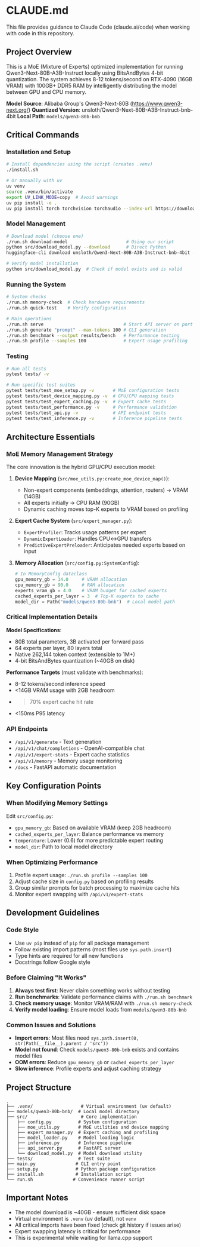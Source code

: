 # CLAUDE.md

This file provides guidance to Claude Code (claude.ai/code) when working with code in this repository.

## Project Overview
This is a MoE (Mixture of Experts) optimized implementation for running Qwen3-Next-80B-A3B-Instruct locally using BitsAndBytes 4-bit quantization. The system achieves 8-12 tokens/second on RTX-4090 (16GB VRAM) with 100GB+ DDR5 RAM by intelligently distributing the model between GPU and CPU memory.

**Model Source**: Alibaba Group's Qwen3-Next-80B (https://www.qwen3-next.org/)
**Quantized Version**: unsloth/Qwen3-Next-80B-A3B-Instruct-bnb-4bit
**Local Path**: `models/qwen3-80b-bnb`

## Critical Commands

### Installation and Setup
```bash
# Install dependencies using the script (creates .venv)
./install.sh

# Or manually with uv
uv venv
source .venv/bin/activate
export UV_LINK_MODE=copy  # Avoid warnings
uv pip install -e .
uv pip install torch torchvision torchaudio --index-url https://download.pytorch.org/whl/cu118
```

### Model Management
```bash
# Download model (choose one)
./run.sh download-model                      # Using our script
python src/download_model.py --download      # Direct Python
huggingface-cli download unsloth/Qwen3-Next-80B-A3B-Instruct-bnb-4bit --local-dir models/qwen3-80b-bnb

# Verify model installation
python src/download_model.py  # Check if model exists and is valid
```

### Running the System
```bash
# System checks
./run.sh memory-check  # Check hardware requirements
./run.sh quick-test    # Verify configuration

# Main operations
./run.sh serve                              # Start API server on port 8000
./run.sh generate "prompt" --max-tokens 100 # CLI generation
./run.sh benchmark --output results/bench   # Performance testing
./run.sh profile --samples 100              # Expert usage profiling
```

### Testing
```bash
# Run all tests
pytest tests/ -v

# Run specific test suites
pytest tests/test_moe_setup.py -v       # MoE configuration tests
pytest tests/test_device_mapping.py -v  # GPU/CPU mapping tests
pytest tests/test_expert_caching.py -v  # Expert cache tests
pytest tests/test_performance.py -v     # Performance validation
pytest tests/test_api.py -v             # API endpoint tests
pytest tests/test_inference.py -v       # Inference pipeline tests
```

## Architecture Essentials

### MoE Memory Management Strategy
The core innovation is the hybrid GPU/CPU execution model:

1. **Device Mapping** (`src/moe_utils.py:create_moe_device_map()`):
   - Non-expert components (embeddings, attention, routers) → VRAM (14GB)
   - All experts initially → CPU RAM (90GB)
   - Dynamic caching moves top-K experts to VRAM based on profiling

2. **Expert Cache System** (`src/expert_manager.py`):
   - `ExpertProfiler`: Tracks usage patterns per expert
   - `DynamicExpertLoader`: Handles CPU↔GPU transfers
   - `PredictiveExpertPreloader`: Anticipates needed experts based on input

3. **Memory Allocation** (`src/config.py:SystemConfig`):
   ```python
   # In MemoryConfig dataclass
   gpu_memory_gb = 14.0     # VRAM allocation
   cpu_memory_gb = 90.0     # RAM allocation
   experts_vram_gb = 4.0    # VRAM budget for cached experts
   cached_experts_per_layer = 3  # Top-K experts to cache
   model_dir = Path("models/qwen3-80b-bnb")  # Local model path
   ```

### Critical Implementation Details

**Model Specifications**:
- 80B total parameters, 3B activated per forward pass
- 64 experts per layer, 80 layers total
- Native 262,144 token context (extensible to 1M+)
- 4-bit BitsAndBytes quantization (~40GB on disk)

**Performance Targets** (must validate with benchmarks):
- 8-12 tokens/second inference speed
- <14GB VRAM usage with 2GB headroom
- >70% expert cache hit rate
- <150ms P95 latency

### API Endpoints
- `/api/v1/generate` - Text generation
- `/api/v1/chat/completions` - OpenAI-compatible chat
- `/api/v1/expert-stats` - Expert cache statistics
- `/api/v1/memory` - Memory usage monitoring
- `/docs` - FastAPI automatic documentation

## Key Configuration Points

### When Modifying Memory Settings
Edit `src/config.py`:
- `gpu_memory_gb`: Based on available VRAM (keep 2GB headroom)
- `cached_experts_per_layer`: Balance performance vs memory
- `temperature`: Lower (0.6) for more predictable expert routing
- `model_dir`: Path to local model directory

### When Optimizing Performance
1. Profile expert usage: `./run.sh profile --samples 100`
2. Adjust cache size in `config.py` based on profiling results
3. Group similar prompts for batch processing to maximize cache hits
4. Monitor expert swapping with `/api/v1/expert-stats`

## Development Guidelines

### Code Style
- Use `uv pip` instead of `pip` for all package management
- Follow existing import patterns (most files use `sys.path.insert`)
- Type hints are required for all new functions
- Docstrings follow Google style

### Before Claiming "It Works"
1. **Always test first**: Never claim something works without testing
2. **Run benchmarks**: Validate performance claims with `./run.sh benchmark`
3. **Check memory usage**: Monitor VRAM/RAM with `./run.sh memory-check`
4. **Verify model loading**: Ensure model loads from `models/qwen3-80b-bnb`

### Common Issues and Solutions
- **Import errors**: Most files need `sys.path.insert(0, str(Path(__file__).parent / 'src'))`
- **Model not found**: Check `models/qwen3-80b-bnb` exists and contains model files
- **OOM errors**: Reduce `gpu_memory_gb` or `cached_experts_per_layer`
- **Slow inference**: Profile experts and adjust caching strategy

## Project Structure
```
.
├── .venv/                  # Virtual environment (uv default)
├── models/qwen3-80b-bnb/  # Local model directory
├── src/                    # Core implementation
│   ├── config.py          # System configuration
│   ├── moe_utils.py       # MoE utilities and device mapping
│   ├── expert_manager.py  # Expert caching and profiling
│   ├── model_loader.py    # Model loading logic
│   ├── inference.py       # Inference pipeline
│   ├── api_server.py      # FastAPI server
│   └── download_model.py  # Model download utility
├── tests/                 # Test suite
├── main.py               # CLI entry point
├── setup.py              # Python package configuration
├── install.sh            # Installation script
└── run.sh               # Convenience runner script
```

## Important Notes
- The model download is ~40GB - ensure sufficient disk space
- Virtual environment is `.venv` (uv default), not `venv`
- All critical imports have been fixed (check git history if issues arise)
- Expert swapping latency is critical for performance
- This is experimental while waiting for llama.cpp support